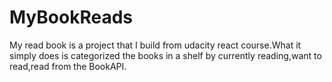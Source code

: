 # MyBookReads
My read book is a project that I build from udacity react course.What it simply does is categorized the books in a shelf by currently reading,want to read,read from the BookAPI.
